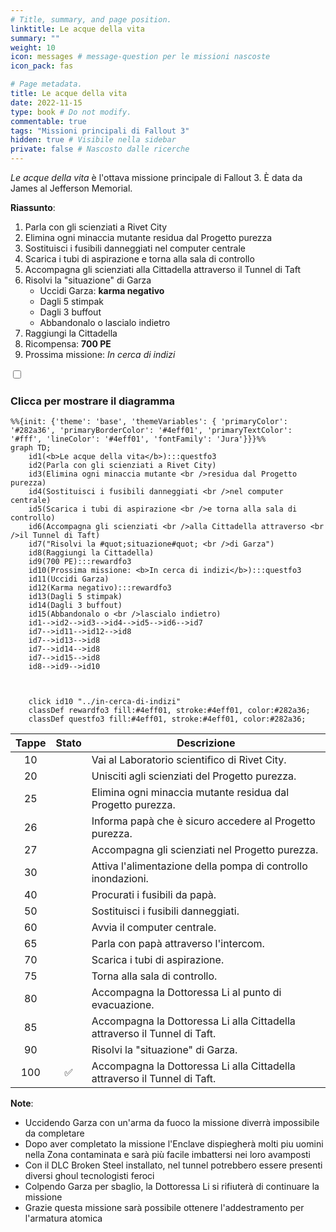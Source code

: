 ```yaml
---
# Title, summary, and page position.
linktitle: Le acque della vita
summary: ""
weight: 10
icon: messages # message-question per le missioni nascoste
icon_pack: fas

# Page metadata.
title: Le acque della vita
date: 2022-11-15
type: book # Do not modify.
commentable: true
tags: "Missioni principali di Fallout 3"
hidden: true # Visibile nella sidebar
private: false # Nascosto dalle ricerche
---
```


<div class="fo3">

*Le acque della vita* è l'ottava missione principale di Fallout 3. È data da James al Jefferson Memorial.

**Riassunto**:
1. Parla con gli scienziati a Rivet City
2. Elimina ogni minaccia mutante residua dal Progetto purezza
3. Sostituisci i fusibili danneggiati nel computer centrale
4. Scarica i tubi di aspirazione e torna alla sala di controllo
5. Accompagna gli scienziati alla Cittadella attraverso il Tunnel di Taft
6. Risolvi la "situazione" di Garza
   - Uccidi Garza: **karma negativo**
   - Dagli 5 stimpak
   - Dagli 3 buffout
   - Abbandonalo o lascialo indietro
7.  Raggiungi la Cittadella
8.  Ricompensa: **700 PE**
9.  Prossima missione: *In cerca di indizi*
   

<section class="chart-collapse">
<input type="checkbox" name="collapse2" id="handle2">
<h3 class="handle">
<label for="handle2">Clicca per mostrare il diagramma</label>
</h3>
<div class="content">

```mermaid
%%{init: {'theme': 'base', 'themeVariables': { 'primaryColor': '#282a36', 'primaryBorderColor': '#4eff01', 'primaryTextColor': '#fff', 'lineColor': '#4eff01', 'fontFamily': 'Jura'}}}%%
graph TD;
    id1(<b>Le acque della vita</b>):::questfo3
    id2(Parla con gli scienziati a Rivet City)
    id3(Elimina ogni minaccia mutante <br />residua dal Progetto purezza)
    id4(Sostituisci i fusibili danneggiati <br />nel computer centrale)
    id5(Scarica i tubi di aspirazione <br />e torna alla sala di controllo)  
    id6(Accompagna gli scienziati <br />alla Cittadella attraverso <br />il Tunnel di Taft)
    id7("Risolvi la #quot;situazione#quot; <br />di Garza")
    id8(Raggiungi la Cittadella)
    id9(700 PE):::rewardfo3
    id10(Prossima missione: <b>In cerca di indizi</b>):::questfo3
    id11(Uccidi Garza)
    id12(Karma negativo):::rewardfo3
    id13(Dagli 5 stimpak)
    id14(Dagli 3 buffout)
    id15(Abbandonalo o <br />lascialo indietro)
    id1-->id2-->id3-->id4-->id5-->id6-->id7
    id7-->id11-->id12-->id8
    id7-->id13-->id8
    id7-->id14-->id8
    id7-->id15-->id8
    id8-->id9-->id10
    
    
    
    click id10 "../in-cerca-di-indizi"
    classDef rewardfo3 fill:#4eff01, stroke:#4eff01, color:#282a36;
    classDef questfo3 fill:#4eff01, stroke:#4eff01, color:#282a36;
```

</div>
</section>

| Tappe |       Stato        | Descrizione                                                               |
| :---: | :----------------: | ------------------------------------------------------------------------- |
|  10   |                    | Vai al Laboratorio scientifico di Rivet City.                             |
|  20   |                    | Unisciti agli scienziati del Progetto purezza.                            |
|  25   |                    | Elimina ogni minaccia mutante residua dal Progetto purezza.               |
|  26   |                    | Informa papà che è sicuro accedere al Progetto purezza.                   |
|  27   |                    | Accompagna gli scienziati nel Progetto purezza.                           |
|  30   |                    | Attiva l'alimentazione della pompa di controllo inondazioni.              |
|  40   |                    | Procurati i fusibili da papà.                                             |
|  50   |                    | Sostituisci i fusibili danneggiati.                                       |
|  60   |                    | Avvia il computer centrale.                                               |
|  65   |                    | Parla con papà attraverso l'intercom.                                     |
|  70   |                    | Scarica i tubi di aspirazione.                                            |
|  75   |                    | Torna alla sala di controllo.                                             |
|  80   |                    | Accompagna la Dottoressa Li al punto di evacuazione.                      |
|  85   |                    | Accompagna la Dottoressa Li alla Cittadella attraverso il Tunnel di Taft. |
|  90   |                    | Risolvi la "situazione" di Garza.                                         |
|  100  | :white_check_mark: | Accompagna la Dottoressa Li alla Cittadella attraverso il Tunnel di Taft. |

**Note**:
- Uccidendo Garza con un'arma da fuoco la missione diverrà impossibile da completare
- Dopo aver completato la missione l'Enclave dispiegherà molti piu uomini nella Zona contaminata e sarà più facile imbattersi nei loro avamposti
- Con il DLC Broken Steel installato, nel tunnel potrebbero essere presenti diversi ghoul tecnologisti feroci
- Colpendo Garza per sbaglio, la Dottoressa Li si rifiuterà di continuare la missione
- Grazie questa missione sarà possibile ottenere l'addestramento per l'armatura atomica





</div>